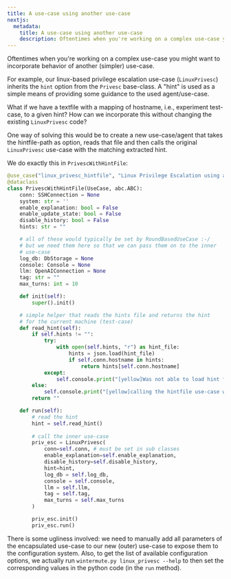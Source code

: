 ```yaml
---
title: A use-case using another use-case
nextjs:
  metadata:
    title: A use-case using another use-case
    description: Oftentimes when you're working on a complex use-case you might want to incorporate behavior of another (simpler) use-case.
---
```


Oftentimes when you're working on a complex use-case you might want to incorporate behavior of another (simpler) use-case.

For example, our linux-based privilege escalation use-case (`LinuxPrivesc`) inherits the `hint` option from the `Privesc` base-class. A "hint" is used as a simple means of providing some guidance to the used agent/use-case.

What if we have a textfile with a mapping of hostname, i.e., experiment test-case, to a given hint? How can we incorporate this without changing the existing `LinuxPrivesc` code?

One way of solving this would be to create a new use-case/agent that takes the hintfile-path as option, reads that file and then calls the original `LinuxPrivesc` use-case with the matching extracted hint.

We do exactly this in `PrivescWithHintFile`:

```python
@use_case("linux_privesc_hintfile", "Linux Privilege Escalation using a hints file")
@dataclass
class PrivescWithHintFile(UseCase, abc.ABC):
    conn: SSHConnection = None
    system: str = ''
    enable_explanation: bool = False
    enable_update_state: bool = False
    disable_history: bool = False
    hints: str = ""

    # all of these would typically be set by RoundBasedUseCase :-/
    # but we need them here so that we can pass them on to the inner
    # use-case
    log_db: DbStorage = None
    console: Console = None
    llm: OpenAIConnection = None
    tag: str = ""
    max_turns: int = 10

    def init(self):
        super().init()

    # simple helper that reads the hints file and returns the hint
    # for the current machine (test-case)
    def read_hint(self):
        if self.hints != "":
            try:
                with open(self.hints, "r") as hint_file:
                    hints = json.load(hint_file)
                    if self.conn.hostname in hints:
                        return hints[self.conn.hostname]
            except:
                self.console.print("[yellow]Was not able to load hint file")
        else:
            self.console.print("[yellow]calling the hintfile use-case without a hint file?")
        return ""

    def run(self):
        # read the hint
        hint = self.read_hint()
         
        # call the inner use-case
        priv_esc = LinuxPrivesc(
            conn=self.conn, # must be set in sub classes
            enable_explanation=self.enable_explanation,
            disable_history=self.disable_history,
            hint=hint,
            log_db = self.log_db,
            console = self.console,
            llm = self.llm,
            tag = self.tag,
            max_turns = self.max_turns
        )

        priv_esc.init()
        priv_esc.run()
```

There is some ugliness involved: we need to manually add all parameters of the encapsulated use-case to our new (outer) use-case to expose them to the configuration system. Also, to get the list of available configuration options, we actually run `wintermute.py linux_privesc --help` to then set the corresponding values in the python code (in the `run` method).